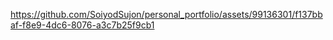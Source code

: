 https://github.com/SoiyodSujon/personal_portfolio/assets/99136301/f137bbaf-f8e9-4dc6-8076-a3c7b25f9cb1
